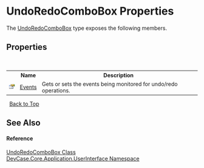 # UndoRedoComboBox Properties
 

The <a href="T_DevCase_Core_Application_UserInterface_UndoRedoComboBox">UndoRedoComboBox</a> type exposes the following members.


## Properties
&nbsp;<table><tr><th></th><th>Name</th><th>Description</th></tr><tr><td>![Public property](media/pubproperty.gif "Public property")</td><td><a href="P_DevCase_Core_Application_UserInterface_UndoRedoComboBox_Events">Events</a></td><td>
Gets or sets the events being monitored for undo/redo operations.</td></tr></table>&nbsp;
<a href="#undoredocombobox-properties">Back to Top</a>

## See Also


#### Reference
<a href="T_DevCase_Core_Application_UserInterface_UndoRedoComboBox">UndoRedoComboBox Class</a><br /><a href="N_DevCase_Core_Application_UserInterface">DevCase.Core.Application.UserInterface Namespace</a><br />